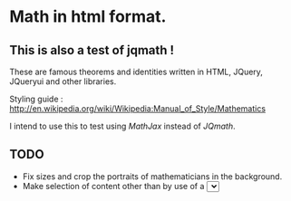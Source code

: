 Math in html format.
====================

This is also a test of jqmath !
-------------------------------

These are famous theorems and identities written in HTML, JQuery, JQueryui and other libraries.

Styling guide : http://en.wikipedia.org/wiki/Wikipedia:Manual_of_Style/Mathematics

I intend to use this to test using *MathJax* instead of *JQmath*.

TODO
----
- Fix sizes and crop the portraits of mathematicians in the background.
- Make selection of content other than by use of a <select> control.


